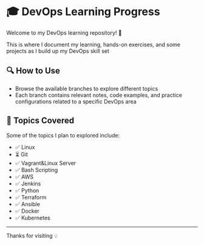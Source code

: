 # 🎓 DevOps Learning Progress 

Welcome to my DevOps learning repository! 🚀

This is where I document my learning, hands-on exercises, and some projects as I build up my DevOps skill set

## 🔍 How to Use

- Browse the available branches to explore different topics
- Each branch contains relevant notes, code examples, and practice configurations related to a specific DevOps area

## 🎯 Topics Covered

Some of the topics I plan to explored include:

- ✅ Linux
- ⏳ Git
- ✅ Vagrant&Linux Server
- ✅ Bash Scripting
- ✅ AWS
- ✅ Jenkins
- ✅ Python
- ✅ Terraform
- ✅ Ansible
- ✅ Docker
- ✅ Kubernetes

---
Thanks for visiting 💡
